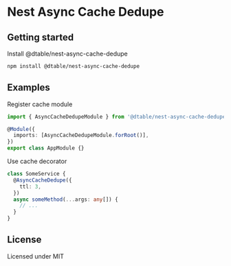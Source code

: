 # Nest Async Cache Dedupe

## Getting started

Install @dtable/nest-async-cache-dedupe

```bash
npm install @dtable/nest-async-cache-dedupe
```

## Examples

Register cache module

```ts
import { AsyncCacheDedupeModule } from '@dtable/nest-async-cache-dedupe';

@Module({
  imports: [AsyncCacheDedupeModule.forRoot()],
})
export class AppModule {}
```

Use cache decorator

```ts
class SomeService {
  @AsyncCacheDedupe({
    ttl: 3,
  })
  async someMethod(...args: any[]) {
    // ...
  }
}
```

## License

Licensed under MIT
